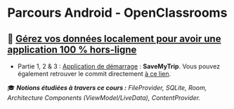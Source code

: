 # Parcours Android - OpenClassrooms

## 📔 [Gérez vos données localement pour avoir une application 100 % hors-ligne](https://openclassrooms.com/fr/courses/4568746-gerez-vos-donnees-localement-pour-avoir-une-application-100-hors-ligne)
- Partie 1, 2 & 3 : [Application de démarrage](https://github.com/Kirabium/Cours_G-rez_vos_donn-es_localement_pour_avoir_une_application_100-_offline/archive/starter.zip) : **SaveMyTrip**. Vous pouvez également retrouver le commit directement [à ce lien](https://github.com/Kirabium/Cours_G-rez_vos_donn-es_localement_pour_avoir_une_application_100-_offline/tree/starter).

🎓 _**Notions étudiées à travers ce cours :**  FileProvider, SQLite, Room, Architecture Components (ViewModel/LiveData), ContentProvider._

